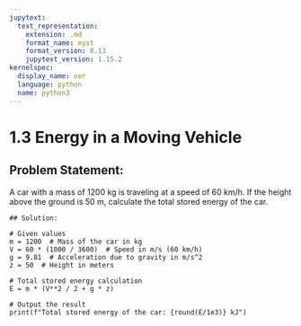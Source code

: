 ```yaml
---
jupytext:
  text_representation:
    extension: .md
    format_name: myst
    format_version: 0.13
    jupytext_version: 1.15.2
kernelspec:
  display_name: oer
  language: python
  name: python3
---
```


# 1.3 Energy in a Moving Vehicle

## Problem Statement:
A car with a mass of 1200 kg is traveling at a speed of 60 km/h. 
If the height above the ground is 50 m, calculate the total stored energy of the car.

```{code-cell} ipython3
## Solution:

# Given values
m = 1200  # Mass of the car in kg
V = 60 * (1000 / 3600)  # Speed in m/s (60 km/h)
g = 9.81  # Acceleration due to gravity in m/s^2
z = 50  # Height in meters

# Total stored energy calculation
E = m * (V**2 / 2 + g * z)

# Output the result
print(f"Total stored energy of the car: {round(E/1e3)} kJ")
```
